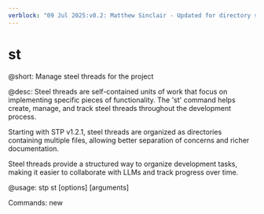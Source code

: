 ```yaml
---
verblock: "09 Jul 2025:v0.2: Matthew Sinclair - Updated for directory structure"
---
```

# st

@short:
Manage steel threads for the project

@desc:
Steel threads are self-contained units of work that focus on implementing
specific pieces of functionality. The 'st' command helps create, manage,
and track steel threads throughout the development process.

Starting with STP v1.2.1, steel threads are organized as directories containing
multiple files, allowing better separation of concerns and richer documentation.

Steel threads provide a structured way to organize development tasks,
making it easier to collaborate with LLMs and track progress over time.

@usage:
stp st <command> [options] [arguments]

Commands:
  new <title>                       Create a new steel thread directory
  done <id>                         Mark a steel thread as complete
  list [--status <status>] [--width N] List all steel threads
  sync [--write] [--width N]        Synchronize steel_threads.md with individual ST directories
  show <id> [file]                 Show details of a specific steel thread file
  edit <id> [file]                 Open a steel thread file in your default editor
  organize [--write]                Organize steel thread directories by status

Options for 'list':
  --status <status>        Filter steel threads by status
                           Valid statuses: Not Started, In Progress, Completed, On Hold, Cancelled
  --width N                Set the output table width in columns (defaults to terminal width)

Options for 'sync':
  --write                  Update the steel_threads.md file (without this flag, output is sent to stdout)
  --width N                Set the output table width in columns (defaults to terminal width)

Options for 'show' and 'edit':
  file                     Specific file to show/edit (optional, defaults to 'info')
                           Valid files: info, design, impl, tasks, results, all

Options for 'organize':
  --write                  Actually move directories (without this flag, shows preview)

Examples:
  stp st new "Implement User Authentication"    # Create a new steel thread directory
  stp st done ST0001                            # Mark ST0001 as complete
  stp st list --status "In Progress" --width 100  # List all in-progress steel threads
  stp st sync --write --width 100               # Update steel_threads.md with current ST state
  stp st show ST0001                            # Show info.md for ST0001
  stp st show ST0001 design                     # Show design.md for ST0001
  stp st show ST0001 all                        # Show all files for ST0001
  stp st edit ST0001                            # Edit info.md for ST0001
  stp st edit ST0001 impl                       # Edit impl.md for ST0001
  stp st organize --write                       # Organize directories by status

Steel Thread Structure (v1.2.1+):
  Steel threads are organized as directories containing multiple files:
  
  ST####/
  ├── info.md      # Main information (metadata, objective, context)
  ├── design.md    # Design decisions and approach
  ├── impl.md      # Implementation details
  ├── tasks.md     # Task tracking
  └── results.md   # Results and outcomes
  
  The info.md file contains the primary metadata:
  ---
  verblock: "Date:v0.1: Author - Description"
  stp_version: 1.2.1
  status: In Progress
  created: 20250307
  completed: 
  ---
  
  For full details on steel thread formats and migration, see the reference guide.

